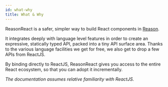 ```yaml
---
id: what-why
title: What & Why
---
```


ReasonReact is a safer, simpler way to build React components in [Reason](http://reasonml.github.io/).

It integrates deeply with language level features in order to create an expressive, statically typed API, packed into a tiny API surface area. Thanks to the various language facilities we get for free, we also get to drop a few APIs from ReactJS.

By binding directly to ReactJS, ReasonReact gives you access to the entire React ecosystem, so that you can adopt it incrementally.

_The documentation assumes relative familiarity with ReactJS._
